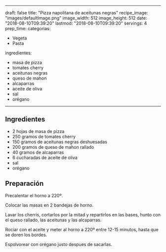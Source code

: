 
---
draft: false
title: "Pizza napolitana de aceitunas negras"
recipe_image: "images/defaultImage.png"
image_width: 512
image_height: 512
date: "2018-08-10T09:39:20"
lastmod: "2018-08-10T09:39:20"
servings: 4
prep_time: 
categorias:
  - Vegeta
  - Pasta

ingredientes:
  - masa de pizza
  - tomates cherry
  - aceitunas negras
  - queso de mahon
  - alcaparras
  - aceite de oliva
  - sal
  - orégano
---

## Ingredientes
- 2 hojas de masa de pizza
- 250 gramos de tomates cherry
- 150 gramos de aceitunas negras deshuesadas
- 200 gramos de queso de mahon rallado
- 40 gramos de alcaparras
- 6 cucharadas de aceite de oliva
- sal
- orégano

## Preparación
Precalentar el horno a 220º.

Colocar las masas en 2 bandejas de horno.

Lavar los cherris, cortarlos por la mitad y repartirlos en las bases, hunto con el queso rallado, las aceitunas y las alcaparras.

Rociar con el aceite y meter al horno a 220º entre  12-15 minutos, hasta que se doren los bordes.

Espolvorear con orégano justo despues de sacarlas.


